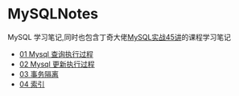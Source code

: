# MySQLNotes
MySQL 学习笔记,同时也包含丁奇大佬[MySQL实战45讲](https://time.geekbang.org/column/intro/139)的课程学习笔记
- [01 Mysql 查询执行过程](./notes/01-Mysql-select-execute-process.md)
- [02 Mysql 更新执行过程](./notes/02-Mysql-update-execute-process.md)
- [03 事务隔离](../notes/03-Transaction.md)
- [04 索引](../notes/04-Index.md)

